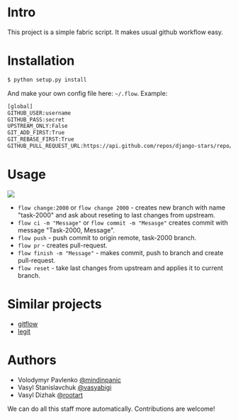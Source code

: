 Intro
=====
This project is a simple fabric script. It makes usual github workflow easy.


Installation
============

```bash
$ python setup.py install
```

And make your own config file here: `~/.flow`. Example:

```bash
[global]
GITHUB_USER:username
GITHUB_PASS:secret
UPSTREAM_ONLY:False
GIT_ADD_FIRST:True
GIT_REBASE_FIRST:True
GITHUB_PULL_REQUEST_URL:https://api.github.com/repos/django-stars/repo/pulls
```

Usage
=====

![](https://dl.dropboxusercontent.com/s/3hqckklxnfthq76/flowscreenshot.png)

* `flow change:2000` or `flow change 2000` - creates new branch with name "task-2000" and ask about reseting to last changes from upstream.
* `flow ci -m "Message"` or `flow commit -m "Mesasge"` creates commit with message "Task-2000, Message".
* `flow push` - push commit to origin remote, task-2000 branch.
* `flow pr` - creates pull-request.
* `flow finish -m "Message"` - makes commit, push to branch and create pull-request.
* `flow reset` - take last changes from upstream and applies it to current branch.


Similar projects
================

* [gitflow](https://github.com/nvie/gitflow)
* [legit](http://www.git-legit.org/)


Authors
=======
* Volodymyr Pavlenko [@mindinpanic](https://github.com/mindinpanic)
* Vasyl Stanislavchuk [@vasyabigi](https://github.com/vasyabigi)
* Vasyl Dizhak [@rootart](http://github.com/rootart)

We can do all this staff more automatically.
Contributions are welcome!
